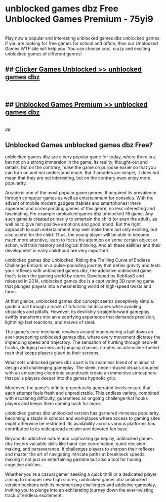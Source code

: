 # unblocked games dbz  Free Unblocked Games Premium - 75yi9 <br>
<br>
Play now a popular and interesting unblocked games dbz unblocked games. If you are looking for free games for school and office, then our Unblocked Games WTF site will help you. You can choose cool, crazy and exciting unblocked games of different genres!


## ##  [Clicker Games Unblocked >> unblocked games dbz](http://freeplayer.one?title=unblocked_games_dbz&ref=UGames)
  <br>

##  ## [Unblocked Games Premium >> unblocked games dbz](http://freeplayer.one?title=unblocked_games_dbz&ref=UGames)
  <br>
  ##



## Unblocked Games unblocked games dbz Free?

unblocked games dbz are a very popular game for today, where there is a bet not on a strong immersion in the game, its reality, thought-out and details, but on the contrary, make the game on purpose easier so that you can turn on and not understand much. But if arcades are simple, it does not mean that they are not interesting, but on the contrary even enjoy more popularity.

Arcade is one of the most popular game genres. It acquired its prevalence through computer games as well as entertainment for consoles. With the advent of mobile modern gadgets (tablets and smartphones) there appeared and corresponding games of this genre, no less interesting and fascinating. For example unblocked games dbz unblocked 76 game. Any such game is created primarily to entertain the child (or even the adult), as well as to give him positive emotions and good mood. But the right approach to such entertainment may well make them not only exciting, but also useful for the child. Thus, the young player will be able to become much more attentive, learn to focus his attention on some certain object or action, will train memory and logical thinking. And all these abilities and their development in early childhood are very important.

unblocked games dbz Unblocked: Riding the Thrilling Curve of Endless Challenge
Embark on a pulse-pounding journey that defies gravity and tests your reflexes with unblocked games dbz, the addictive unblocked game that's taken the gaming world by storm. Developed by RobKayS and released in 2014, unblocked games dbz is a captivating 3D running game that plunges players into a mesmerizing world of high-speed twists and turns.

At first glance, unblocked games dbz concept seems deceptively simple: guide a ball through a maze of futuristic landscapes while avoiding obstacles and pitfalls. However, its devilishly straightforward gameplay swiftly transforms into an electrifying experience that demands precision, lightning-fast reactions, and nerves of steel.

The game's core mechanic revolves around maneuvering a ball down an ever-steepening unblocked games dbz, where every movement dictates the impending speed and trajectory. The sensation of hurtling through neon-lit tracks, dodging barriers and jumping chasms, creates an adrenaline-fueled rush that keeps players glued to their screens.

What sets unblocked games dbz apart is its seamless blend of minimalist design and challenging gameplay. The sleek, neon-infused visuals coupled with an entrancing electronic soundtrack create an immersive atmosphere that pulls players deeper into the games hypnotic grip.

Moreover, the game's infinite procedurally generated levels ensure that each attempt feels fresh and unpredictable. This endless variety, combined with escalating difficulty, guarantees an ongoing challenge that hooks players and keeps them coming back for more.

unblocked games dbz unblocked version has garnered immense popularity, becoming a staple in schools and workplaces where access to gaming sites might otherwise be restricted. Its availability across various platforms has contributed to its widespread acclaim and devoted fan base.

Beyond its addictive nature and captivating gameplay, unblocked games dbz fosters valuable skills like hand-eye coordination, quick decision-making, and perseverance. It challenges players to sharpen their reflexes and master the art of navigating intricate paths at breakneck speeds, making it not just an entertaining pastime but also a tool for honing cognitive abilities.

Whether you're a casual gamer seeking a quick thrill or a dedicated player aiming to conquer new high scores, unblocked games dbz unblocked version beckons with its mesmerizing challenges and addictive gameplay, inviting you to plunge into an exhilarating journey down the ever-twisting track of endless excitement.